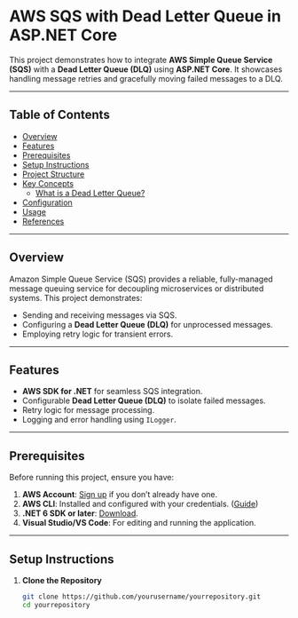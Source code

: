 # AWS SQS with Dead Letter Queue in ASP.NET Core

This project demonstrates how to integrate **AWS Simple Queue Service (SQS)** with a **Dead Letter Queue (DLQ)** using **ASP.NET Core**. It showcases handling message retries and gracefully moving failed messages to a DLQ.

---

## Table of Contents
- [Overview](#overview)
- [Features](#features)
- [Prerequisites](#prerequisites)
- [Setup Instructions](#setup-instructions)
- [Project Structure](#project-structure)
- [Key Concepts](#key-concepts)
  - [What is a Dead Letter Queue?](#what-is-a-dead-letter-queue)
- [Configuration](#configuration)
- [Usage](#usage)
- [References](#references)

---

## Overview

Amazon Simple Queue Service (SQS) provides a reliable, fully-managed message queuing service for decoupling microservices or distributed systems. This project demonstrates:
- Sending and receiving messages via SQS.
- Configuring a **Dead Letter Queue (DLQ)** for unprocessed messages.
- Employing retry logic for transient errors.

---

## Features

- **AWS SDK for .NET** for seamless SQS integration.
- Configurable **Dead Letter Queue (DLQ)** to isolate failed messages.
- Retry logic for message processing.
- Logging and error handling using `ILogger`.

---

## Prerequisites

Before running this project, ensure you have:

1. **AWS Account**: [Sign up](https://aws.amazon.com/free/) if you don’t already have one.
2. **AWS CLI**: Installed and configured with your credentials. ([Guide](https://docs.aws.amazon.com/cli/latest/userguide/cli-chap-install.html))
3. **.NET 6 SDK or later**: [Download](https://dotnet.microsoft.com/download/dotnet/6.0).
4. **Visual Studio/VS Code**: For editing and running the application.

---

## Setup Instructions

1. **Clone the Repository**
   ```bash
   git clone https://github.com/yourusername/yourrepository.git
   cd yourrepository
